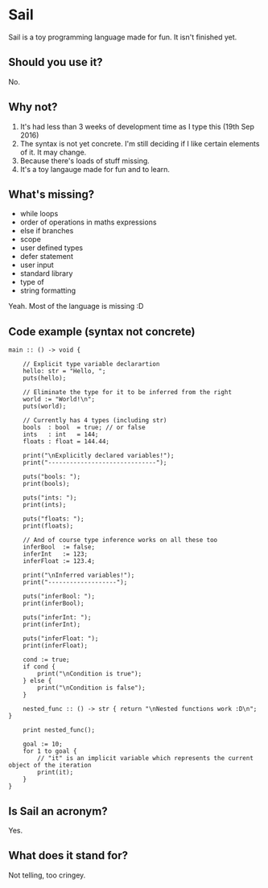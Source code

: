 # Sail

Sail is a toy programming language made for fun. It isn't finished yet.

## Should you use it?

No.

## Why not?

1. It's had less than 3 weeks of development time as I type this (19th Sep 2016)
2. The syntax is not yet concrete. I'm still deciding if I like certain elements of it. It may change.
3. Because there's loads of stuff missing.
4. It's a toy langauge made for fun and to learn.

## What's missing?

- while loops
- order of operations in maths expressions
- else if branches
- scope
- user defined types
- defer statement
- user input
- standard library
- type of
- string formatting

Yeah. Most of the language is missing :D

## Code example (syntax not concrete)

```golang
main :: () -> void {

    // Explicit type variable declarartion
    hello: str = "Hello, ";
    puts(hello);

    // Eliminate the type for it to be inferred from the right
    world := "World!\n";
    puts(world);

    // Currently has 4 types (including str)
    bools  : bool  = true; // or false
    ints   : int   = 144;
    floats : float = 144.44;

    print("\nExplicitly declared variables!");
    print("------------------------------");

    puts("bools: ");
    print(bools);

    puts("ints: ");
    print(ints);

    puts("floats: ");
    print(floats);
  
    // And of course type inference works on all these too
    inferBool  := false;
    inferInt   := 123;
    inferFloat := 123.4;

    print("\nInferred variables!");
    print("-------------------");

    puts("inferBool: ");
    print(inferBool);

    puts("inferInt: ");
    print(inferInt);

    puts("inferFloat: ");
    print(inferFloat);

    cond := true;
    if cond {
        print("\nCondition is true");
    } else {
        print("\nCondition is false");
    }

    nested_func :: () -> str { return "\nNested functions work :D\n"; }

    print nested_func();

    goal := 10;
    for 1 to goal {
        // "it" is an implicit variable which represents the current object of the iteration
        print(it);
    }
}
```

## Is Sail an acronym?

Yes.

## What does it stand for?

Not telling, too cringey.